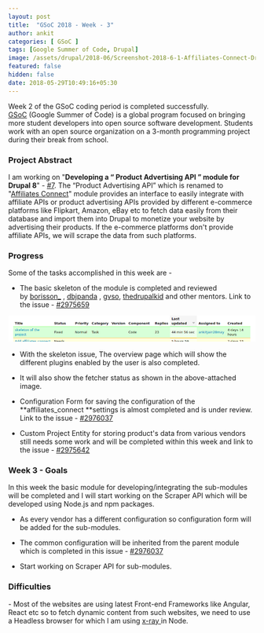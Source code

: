 ```yaml
---
layout: post
title:  "GSoC 2018 - Week - 3"
author: ankit
categories: [ GSoC ]
tags: [Google Summer of Code, Drupal]
image: /assets/drupal/2018-06/Screenshot-2018-6-1-Affiliates-Connect-Drupal.png
featured: false
hidden: false
date: 2018-05-29T10:49:16+05:30
---
```


Week 2 of the GSoC coding period is completed successfully. [GSoC](https://summerofcode.withgoogle.com/) (Google Summer of Code) is a global program focused on bringing more student developers into open source software development. Students work with an open source organization on a 3-month programming project during their break from school.

### **Project Abstract**

I am working on "**Developing a “ Product Advertising API ” module for Drupal 8**" - [#7](https://groups.drupal.org/node/518074). The “Product Advertising API” which is renamed to "[Affiliates Connect](https://www.drupal.org/project/affiliates_connect)" module provides an interface to easily integrate with affiliate APIs or product advertising APIs provided by different e-commerce platforms like Flipkart, Amazon, eBay etc to fetch data easily from their database and import them into Drupal to monetize your website by advertising their products. If the e-commerce platforms don't provide affiliate APIs, we will scrape the data from such platforms.

### **Progress**

Some of the tasks accomplished in this week are - 

- The basic skeleton of the module is completed and reviewed by [borisson_](https://www.drupal.org/u/borisson_) , [dbjpanda](https://www.drupal.org/u/dbjpanda) , [gvso](https://www.drupal.org/u/gvso), [thedrupalkid](https://www.drupal.org/u/thedrupalkid) and other mentors. Link to the issue - [#2975659](https://www.drupal.org/project/affiliates_connect/issues/2975659)

![Skeleton of the module](/assets/drupal/inline-images/Screenshot-2018-6-1-Issues-for-Affiliates-Connect-Drupal-org.png)

- With the skeleton issue, The overview page which will show the different plugins enabled by the user is also completed.

- It will also show the fetcher status as shown in the above-attached image.

- Configuration Form for saving the configuration of the **affiliates_connect **settings is almost completed and is under review. Link to the issue - [#2976037](https://www.drupal.org/project/affiliates_connect/issues/2976037)

- Custom Project Entity for storing product's data from various vendors still needs some work and will be completed within this week and link to the issue - [#2975642](https://www.drupal.org/project/affiliates_connect/issues/2975642)

### **Week 3 - Goals**

In this week the basic module for developing/integrating the sub-modules will be completed and I will start working on the Scraper API which will be developed using Node.js and npm packages.

- As every vendor has a different configuration so configuration form will be added for the sub-modules.

- The common configuration will be inherited from the parent module which is completed in this issue - [#2976037](https://www.drupal.org/project/affiliates_connect/issues/2976037)

- Start working on Scraper API for sub-modules.

### **Difficulties**

- Most of the websites are using latest Front-end Frameworks like Angular, React etc so to fetch dynamic content from such websites, we need to use a Headless browser for which I am using [x-ray ](https://github.com/matthewmueller/x-ray)in Node.
